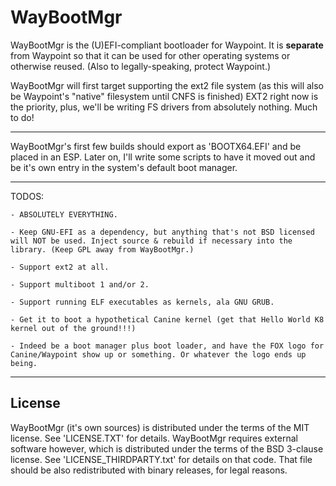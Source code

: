 # WayBootMgr

WayBootMgr is the (U)EFI-compliant bootloader for Waypoint.
It is __separate__ from Waypoint so that it can be used for other operating systems or otherwise reused.
(Also to legally-speaking, protect Waypoint.)

WayBootMgr will first target supporting the ext2 file system (as this will also be Waypoint's "native" filesystem until CNFS is finished)
EXT2 right now is the priority, plus, we'll be writing FS drivers from absolutely nothing. Much to do!
___

WayBootMgr's first few builds should export as 'BOOTX64.EFI' and be placed in an ESP. Later on, I'll write some scripts to have it moved out and be it's own entry in the system's default boot manager.
___

TODOS:

	- ABSOLUTELY EVERYTHING.
	
	- Keep GNU-EFI as a dependency, but anything that's not BSD licensed will NOT be used. Inject source & rebuild if necessary into the library. (Keep GPL away from WayBootMgr.)
	
	- Support ext2 at all.
	
	- Support multiboot 1 and/or 2.
	
	- Support running ELF executables as kernels, ala GNU GRUB.
	
	- Get it to boot a hypothetical Canine kernel (get that Hello World K8 kernel out of the ground!!!)
	
	- Indeed be a boot manager plus boot loader, and have the FOX logo for Canine/Waypoint show up or something. Or whatever the logo ends up being.

___

## License
WayBootMgr (it's own sources) is distributed under the terms of the MIT license. See 'LICENSE.TXT' for details.
WayBootMgr requires external software however, which is distributed under the terms of the BSD 3-clause license.
See 'LICENSE_THIRDPARTY.txt' for details on that code. That file should be also redistributed with binary releases, for legal reasons.
